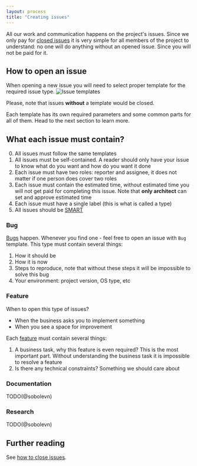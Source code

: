 ```yaml
---
layout: process
title: "Creating issues"
---
```


All our work and communication happens on the project's issues.
Since we only pay for [closed issues](/meta/rsdp/closing-issues) it is very simple for all members of the project to understand: no one will do anything without an opened issue.
Since you will not be paid for it.


## How to open an issue

When opening a new issue you will need to select proper template for the required issue type.
![Issue templates](https://i.imgur.com/AqhpBfj.png)

Please, note that issues **without** a template would be closed.

Each template has its own required parameters and some common parts for all of them.
Head to the next section to learn more.


## What each issue must contain?

0. All issues must follow the same templates
1. All issues must be self-contained. A reader should only have your issue to know what do you want and how do you want it done
2. Each issue must have two roles: reporter and assignee, it does not matter if one person does cover two roles
3. Each issue must contain the estimated time, without estimated time you will not get paid for completing this issue. Note that **only architect** can set and approve estimated time
4. Each issue must have a single label (this is what is called a type)
5. All issues should be [SMART](https://en.wikipedia.org/wiki/SMART_criteria)

### Bug

[Bugs](https://github.com/wemake-services/meta/blob/master/.gitlab/issue_templates/Bug.md) happen. Whenever you find one - feel free to open an issue with `Bug` template.
This type must contain several things:

1. How it should be
2. How it is now
3. Steps to reproduce, note that without these steps it will be impossible to solve this bug
4. Your environment: project version, OS type, etc

### Feature

When to open this type of issues?

- When the business asks you to implement something
- When you see a space for improvement

Each [feature](https://github.com/wemake-services/meta/blob/master/.gitlab/issue_templates/Feature.md) must contain several things:

1. A business task, why this feature is even required? This is the most important part. Without understanding the business task it is impossible to resolve a feature
2. Is there any technical constraints? Something we should care about


### Documentation

TODO(@sobolevn)

### Research

TODO(@sobolevn)


## Further reading

See [how to close issues](/meta/rsdp/closing-issues).
